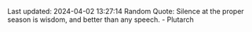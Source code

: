 Last updated: 2024-04-02 13:27:14
Random Quote: Silence at the proper season is wisdom, and better than any speech. - Plutarch